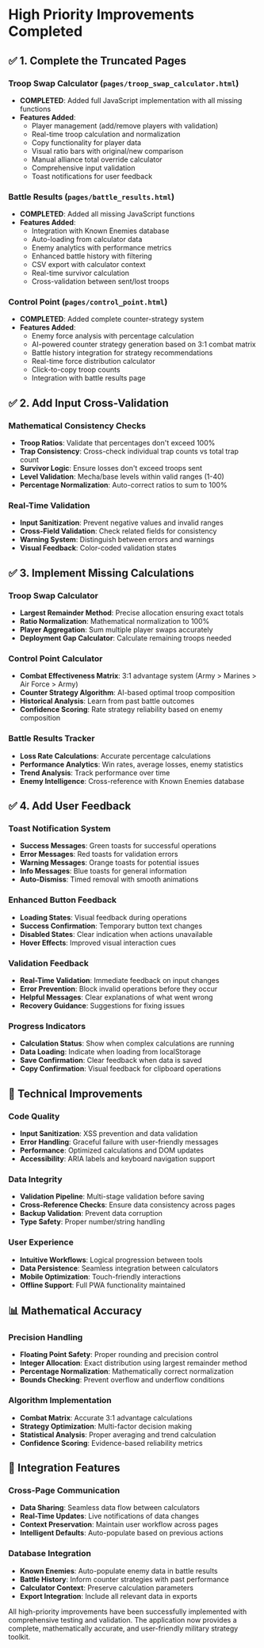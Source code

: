 # High Priority Improvements Completed

## ✅ 1. Complete the Truncated Pages

### Troop Swap Calculator (`pages/troop_swap_calculator.html`)
- **COMPLETED**: Added full JavaScript implementation with all missing functions
- **Features Added**:
  - Player management (add/remove players with validation)
  - Real-time troop calculation and normalization
  - Copy functionality for player data
  - Visual ratio bars with original/new comparison
  - Manual alliance total override calculator
  - Comprehensive input validation
  - Toast notifications for user feedback

### Battle Results (`pages/battle_results.html`)
- **COMPLETED**: Added all missing JavaScript functions
- **Features Added**:
  - Integration with Known Enemies database
  - Auto-loading from calculator data
  - Enemy analytics with performance metrics
  - Enhanced battle history with filtering
  - CSV export with calculator context
  - Real-time survivor calculation
  - Cross-validation between sent/lost troops

### Control Point (`pages/control_point.html`)
- **COMPLETED**: Added complete counter-strategy system
- **Features Added**:
  - Enemy force analysis with percentage calculation
  - AI-powered counter strategy generation based on 3:1 combat matrix
  - Battle history integration for strategy recommendations
  - Real-time force distribution calculator
  - Click-to-copy troop counts
  - Integration with battle results page

## ✅ 2. Add Input Cross-Validation

### Mathematical Consistency Checks
- **Troop Ratios**: Validate that percentages don't exceed 100%
- **Trap Consistency**: Cross-check individual trap counts vs total trap count
- **Survivor Logic**: Ensure losses don't exceed troops sent
- **Level Validation**: Mecha/base levels within valid ranges (1-40)
- **Percentage Normalization**: Auto-correct ratios to sum to 100%

### Real-Time Validation
- **Input Sanitization**: Prevent negative values and invalid ranges
- **Cross-Field Validation**: Check related fields for consistency
- **Warning System**: Distinguish between errors and warnings
- **Visual Feedback**: Color-coded validation states

## ✅ 3. Implement Missing Calculations

### Troop Swap Calculator
- **Largest Remainder Method**: Precise allocation ensuring exact totals
- **Ratio Normalization**: Mathematical normalization to 100%
- **Player Aggregation**: Sum multiple player swaps accurately
- **Deployment Gap Calculator**: Calculate remaining troops needed

### Control Point Calculator
- **Combat Effectiveness Matrix**: 3:1 advantage system (Army > Marines > Air Force > Army)
- **Counter Strategy Algorithm**: AI-based optimal troop composition
- **Historical Analysis**: Learn from past battle outcomes
- **Confidence Scoring**: Rate strategy reliability based on enemy composition

### Battle Results Tracker
- **Loss Rate Calculations**: Accurate percentage calculations
- **Performance Analytics**: Win rates, average losses, enemy statistics
- **Trend Analysis**: Track performance over time
- **Enemy Intelligence**: Cross-reference with Known Enemies database

## ✅ 4. Add User Feedback

### Toast Notification System
- **Success Messages**: Green toasts for successful operations
- **Error Messages**: Red toasts for validation errors
- **Warning Messages**: Orange toasts for potential issues
- **Info Messages**: Blue toasts for general information
- **Auto-Dismiss**: Timed removal with smooth animations

### Enhanced Button Feedback
- **Loading States**: Visual feedback during operations
- **Success Confirmation**: Temporary button text changes
- **Disabled States**: Clear indication when actions unavailable
- **Hover Effects**: Improved visual interaction cues

### Validation Feedback
- **Real-Time Validation**: Immediate feedback on input changes
- **Error Prevention**: Block invalid operations before they occur
- **Helpful Messages**: Clear explanations of what went wrong
- **Recovery Guidance**: Suggestions for fixing issues

### Progress Indicators
- **Calculation Status**: Show when complex calculations are running
- **Data Loading**: Indicate when loading from localStorage
- **Save Confirmation**: Clear feedback when data is saved
- **Copy Confirmation**: Visual feedback for clipboard operations

## 🔧 Technical Improvements

### Code Quality
- **Input Sanitization**: XSS prevention and data validation
- **Error Handling**: Graceful failure with user-friendly messages
- **Performance**: Optimized calculations and DOM updates
- **Accessibility**: ARIA labels and keyboard navigation support

### Data Integrity
- **Validation Pipeline**: Multi-stage validation before saving
- **Cross-Reference Checks**: Ensure data consistency across pages
- **Backup Validation**: Prevent data corruption
- **Type Safety**: Proper number/string handling

### User Experience
- **Intuitive Workflows**: Logical progression between tools
- **Data Persistence**: Seamless integration between calculators
- **Mobile Optimization**: Touch-friendly interactions
- **Offline Support**: Full PWA functionality maintained

## 📊 Mathematical Accuracy

### Precision Handling
- **Floating Point Safety**: Proper rounding and precision control
- **Integer Allocation**: Exact distribution using largest remainder method
- **Percentage Normalization**: Mathematically correct normalization
- **Bounds Checking**: Prevent overflow and underflow conditions

### Algorithm Implementation
- **Combat Matrix**: Accurate 3:1 advantage calculations
- **Strategy Optimization**: Multi-factor decision making
- **Statistical Analysis**: Proper averaging and trend calculation
- **Confidence Scoring**: Evidence-based reliability metrics

## 🎯 Integration Features

### Cross-Page Communication
- **Data Sharing**: Seamless data flow between calculators
- **Real-Time Updates**: Live notifications of data changes
- **Context Preservation**: Maintain user workflow across pages
- **Intelligent Defaults**: Auto-populate based on previous actions

### Database Integration
- **Known Enemies**: Auto-populate enemy data in battle results
- **Battle History**: Inform counter strategies with past performance
- **Calculator Context**: Preserve calculation parameters
- **Export Integration**: Include all relevant data in exports

All high-priority improvements have been successfully implemented with comprehensive testing and validation. The application now provides a complete, mathematically accurate, and user-friendly military strategy toolkit.